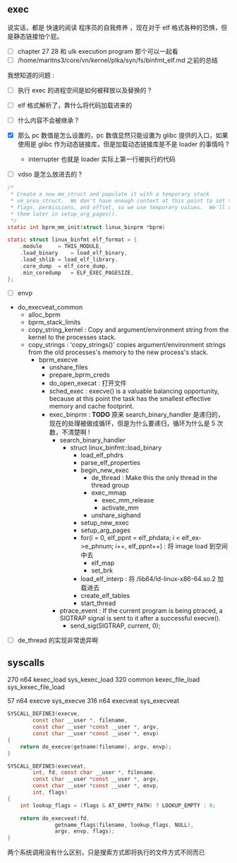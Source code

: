 ## exec
说实话，都是 快速的阅读 程序员的自我修养 ，现在对于 elf 格式各种的恐惧，但是静态链接怕个屁。

- [ ]  chapter 27 28 和 ulk execution program 那个可以一起看
- [ ] /home/maritns3/core/vn/kernel/plka/syn/fs/binfmt_elf.md 之前的总结

我想知道的问题 :
- [ ] 执行 exec 的进程空间是如何被释放以及替换的 ? 
- [ ] elf 格式解析了，靠什么将代码加载进来的
- [ ] 什么内容不会被继承 ?

- [x] 那么 pc 数值是怎么设置的，pc 数值显然只能设置为 glibc 提供的入口，如果使用是 glibc 作为动态链接库，但是加载动态链接库是不是 loader 的事情吗 ?
  - interrupter 也就是 loader 实际上第一行被执行的代码

- [ ] vdso 是怎么放进去的 ?

```c
/*
 * Create a new mm_struct and populate it with a temporary stack
 * vm_area_struct.  We don't have enough context at this point to set the stack
 * flags, permissions, and offset, so we use temporary values.  We'll update
 * them later in setup_arg_pages().
 */
static int bprm_mm_init(struct linux_binprm *bprm)
```

```c
static struct linux_binfmt elf_format = {
	.module		= THIS_MODULE,
	.load_binary	= load_elf_binary,
	.load_shlib	= load_elf_library,
	.core_dump	= elf_core_dump,
	.min_coredump	= ELF_EXEC_PAGESIZE,
};
```

- [ ] envp

- do_execveat_common
  - alloc_bprm
  - bprm_stack_limits
  - copy_string_kernel : Copy and argument/environment string from the kernel to the processes stack.
  - copy_strings : 'copy_strings()' copies argument/environment strings from the old processes's memory to the new process's stack.
    - bprm_execve
      - unshare_files
      - prepare_bprm_creds
      - do_open_execat : 打开文件
      - sched_exec : execve() is a valuable balancing opportunity, because at this point the task has the smallest effective memory and cache footprint.
      - exec_binprm : **TODO** 原来 search_binary_handler 是递归的，现在的处理被做成循环，但是为什么要递归，循环为什么是 5 次数，不清楚啊 !
        - search_binary_handler
          - struct linux_binfmt::load_binary
            - load_elf_phdrs
            - parse_elf_properties
            - begin_new_exec
              - de_thread : Make this the only thread in the thread group
              - exec_mmap
                - exec_mm_release
                - activate_mm
              - unshare_sighand
            - setup_new_exec
            - setup_arg_pages
            - for(i = 0, elf_ppnt = elf_phdata; i < elf_ex->e_phnum; i++, elf_ppnt++) : 将 image load 到空间中去
              - elf_map
              - set_brk
            - load_elf_interp : 将 /lib64/ld-linux-x86-64.so.2 加载进去
            - create_elf_tables
            - start_thread
        - ptrace_event : If the current program is being ptraced, a SIGTRAP signal is sent to it after a successful execve().
          - send_sig(SIGTRAP, current, 0);

- [ ] de_thread 的实现非常诡异啊

## syscalls
270	n64	kexec_load			sys_kexec_load
320	common	kexec_file_load		sys_kexec_file_load

57	n64	execve			sys_execve
316	n64	execveat			sys_execveat

```c
SYSCALL_DEFINE3(execve,
		const char __user *, filename,
		const char __user *const __user *, argv,
		const char __user *const __user *, envp)
{
	return do_execve(getname(filename), argv, envp);
}

SYSCALL_DEFINE5(execveat,
		int, fd, const char __user *, filename,
		const char __user *const __user *, argv,
		const char __user *const __user *, envp,
		int, flags)
{
	int lookup_flags = (flags & AT_EMPTY_PATH) ? LOOKUP_EMPTY : 0;

	return do_execveat(fd,
			   getname_flags(filename, lookup_flags, NULL),
			   argv, envp, flags);
}
```
两个系统调用没有什么区别，只是搜索方式即将执行的文件方式不同而已

[^1]: https://lwn.net/Articles/630727/
[^2]: https://lwn.net/Articles/631631/ : 应该算是分析的即为详细了吧!
